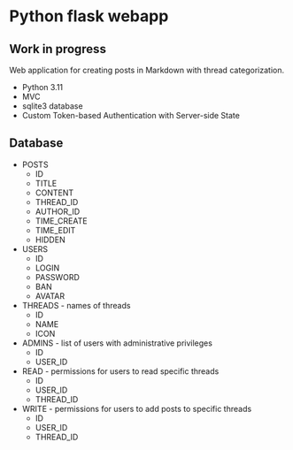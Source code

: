 # Python flask webapp
## Work in progress
Web application for creating posts in Markdown with thread categorization.
 - Python 3.11
 - MVC
 - sqlite3 database
 - Custom Token-based Authentication with Server-side State

## Database
 - POSTS
   - ID
   - TITLE
   - CONTENT
   - THREAD_ID
   - AUTHOR_ID
   - TIME_CREATE
   - TIME_EDIT
   - HIDDEN
 - USERS
   - ID
   - LOGIN
   - PASSWORD
   - BAN
   - AVATAR
 - THREADS - names of threads
   - ID
   - NAME
   - ICON
 - ADMINS - list of users with administrative privileges
   - ID
   - USER_ID
 - READ - permissions for users to read specific threads
   - ID
   - USER_ID
   - THREAD_ID
 - WRITE - permissions for users to add posts to specific threads
   - ID
   - USER_ID
   - THREAD_ID
